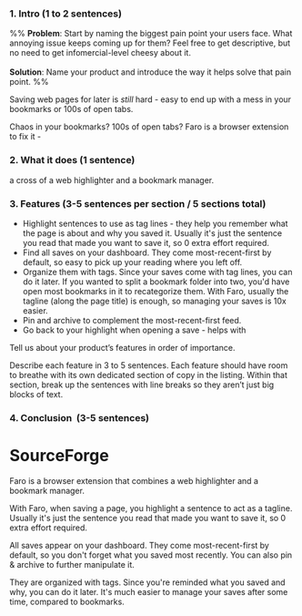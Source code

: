 ### **1. Intro** (1 to 2 sentences)
%% **Problem**: Start by naming the biggest pain point your users face. What annoying issue keeps coming up for them? Feel free to get descriptive, but no need to get infomercial-level cheesy about it.  
‍  
**Solution**: Name your product and introduce the way it helps solve that pain point. %%

Saving web pages for later is *still* hard - easy to end up with a mess in your bookmarks or 100s of open tabs. 

Chaos in your bookmarks? 100s of open tabs? Faro is a browser extension to fix it - 

### **2. What it does** (1 sentence)
a cross of a web highlighter and a bookmark manager. 
### **3. Features** (3-5 sentences per section / 5 sections total)

* Highlight sentences to use as tag lines - they help you remember what the page is about and why you saved it. Usually it's just the sentence you read that made you want to save it, so 0 extra effort required.
* Find all saves on your dashboard. They come most-recent-first by default, so easy to pick up your reading where you left off.
* Organize them with tags. Since your saves come with tag lines, you can do it later. If you wanted to split a bookmark folder into two, you'd have open most bookmarks in it to recategorize them. With Faro, usually the tagline (along the page title) is enough, so managing your saves is 10x easier.
 * Pin and archive to complement the most-recent-first feed.
* Go back to your highlight when opening a save - helps with 

Tell us about your product’s features in order of importance.  
  
Describe each feature in 3 to 5 sentences. Each feature should have room to breathe with its own dedicated section of copy in the listing. Within that section, break up the sentences with line breaks so they aren’t just big blocks of text.

### **4. Conclusion**  (3-5 sentences)


# SourceForge
Faro is a browser extension that combines a web highlighter and a bookmark manager. 

With Faro, when saving a page, you highlight a sentence to act as a tagline. Usually it's just the sentence you read that made you want to save it, so 0 extra effort required.

All saves appear on your dashboard. They come most-recent-first by default, so you don't forget what you saved most recently. You can also pin & archive to further manipulate it.

They are organized with tags. Since you're reminded what you saved and why, you can do it later. It's much easier to manage your saves after some time, compared to bookmarks.

